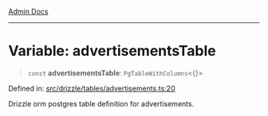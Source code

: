 [Admin Docs](/)

***

# Variable: advertisementsTable

> `const` **advertisementsTable**: `PgTableWithColumns`\<\{\}\>

Defined in: [src/drizzle/tables/advertisements.ts:20](https://github.com/PratapRathi/talawa-api/blob/d256975b8804135eeae09572d0d303ebdab3b3d4/src/drizzle/tables/advertisements.ts#L20)

Drizzle orm postgres table definition for advertisements.
